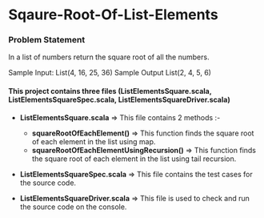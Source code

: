 # Sqaure-Root-Of-List-Elements

### Problem Statement

In a list of numbers return the square root of all the numbers.

Sample Input: List(4, 16, 25, 36)
Sample Output List(2, 4, 5, 6)

#### This project contains three files (ListElementsSquare.scala, ListElementsSquareSpec.scala, ListElementsSquareDriver.scala)

* **ListElementsSquare.scala** => This file contains 2 methods :- 
  * **squareRootOfEachElement()** => This function finds the square root of each element in the list using map.
  * **squareRootOfEachElementUsingRecursion()** => This function finds the square root of each element in the list using tail recursion.

* **ListElementsSquareSpec.scala** => This file contains the test cases for the source code.

* **ListElementsSquareDriver.scala** => This file is used to check and run the source code on the console.
